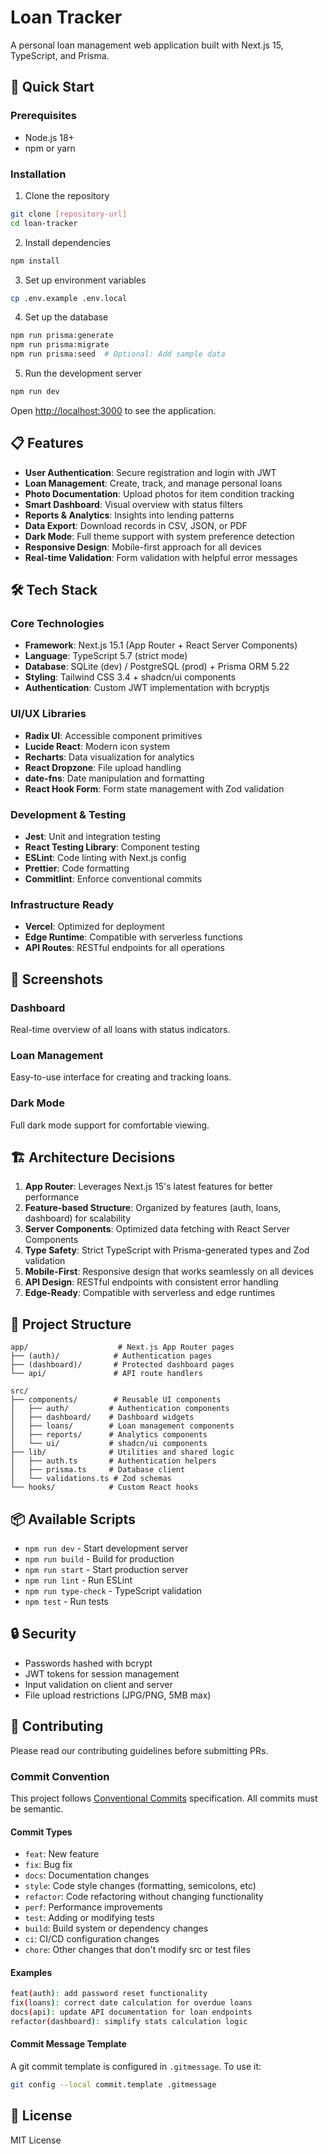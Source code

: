 # Loan Tracker

A personal loan management web application built with Next.js 15, TypeScript, and Prisma.

## 🚀 Quick Start

### Prerequisites
- Node.js 18+ 
- npm or yarn

### Installation

1. Clone the repository
```bash
git clone [repository-url]
cd loan-tracker
```

2. Install dependencies
```bash
npm install
```

3. Set up environment variables
```bash
cp .env.example .env.local
```

4. Set up the database
```bash
npm run prisma:generate
npm run prisma:migrate
npm run prisma:seed  # Optional: Add sample data
```

5. Run the development server
```bash
npm run dev
```

Open [http://localhost:3000](http://localhost:3000) to see the application.

## 📋 Features

- **User Authentication**: Secure registration and login with JWT
- **Loan Management**: Create, track, and manage personal loans
- **Photo Documentation**: Upload photos for item condition tracking
- **Smart Dashboard**: Visual overview with status filters
- **Reports & Analytics**: Insights into lending patterns
- **Data Export**: Download records in CSV, JSON, or PDF
- **Dark Mode**: Full theme support with system preference detection
- **Responsive Design**: Mobile-first approach for all devices
- **Real-time Validation**: Form validation with helpful error messages

## 🛠️ Tech Stack

### Core Technologies
- **Framework**: Next.js 15.1 (App Router + React Server Components)
- **Language**: TypeScript 5.7 (strict mode)
- **Database**: SQLite (dev) / PostgreSQL (prod) + Prisma ORM 5.22
- **Styling**: Tailwind CSS 3.4 + shadcn/ui components
- **Authentication**: Custom JWT implementation with bcryptjs

### UI/UX Libraries
- **Radix UI**: Accessible component primitives
- **Lucide React**: Modern icon system
- **Recharts**: Data visualization for analytics
- **React Dropzone**: File upload handling
- **date-fns**: Date manipulation and formatting
- **React Hook Form**: Form state management with Zod validation

### Development & Testing
- **Jest**: Unit and integration testing
- **React Testing Library**: Component testing
- **ESLint**: Code linting with Next.js config
- **Prettier**: Code formatting
- **Commitlint**: Enforce conventional commits

### Infrastructure Ready
- **Vercel**: Optimized for deployment
- **Edge Runtime**: Compatible with serverless functions
- **API Routes**: RESTful endpoints for all operations

## 📱 Screenshots

### Dashboard
Real-time overview of all loans with status indicators.

### Loan Management
Easy-to-use interface for creating and tracking loans.

### Dark Mode
Full dark mode support for comfortable viewing.

## 🏗️ Architecture Decisions

1. **App Router**: Leverages Next.js 15's latest features for better performance
2. **Feature-based Structure**: Organized by features (auth, loans, dashboard) for scalability
3. **Server Components**: Optimized data fetching with React Server Components
4. **Type Safety**: Strict TypeScript with Prisma-generated types and Zod validation
5. **Mobile-First**: Responsive design that works seamlessly on all devices
6. **API Design**: RESTful endpoints with consistent error handling
7. **Edge-Ready**: Compatible with serverless and edge runtimes

## 📁 Project Structure

```
app/                    # Next.js App Router pages
├── (auth)/            # Authentication pages
├── (dashboard)/       # Protected dashboard pages
└── api/               # API route handlers

src/
├── components/        # Reusable UI components
│   ├── auth/         # Authentication components
│   ├── dashboard/    # Dashboard widgets
│   ├── loans/        # Loan management components
│   ├── reports/      # Analytics components
│   └── ui/           # shadcn/ui components
├── lib/              # Utilities and shared logic
│   ├── auth.ts       # Authentication helpers
│   ├── prisma.ts     # Database client
│   └── validations.ts # Zod schemas
└── hooks/            # Custom React hooks
```

## 📦 Available Scripts

- `npm run dev` - Start development server
- `npm run build` - Build for production
- `npm run start` - Start production server
- `npm run lint` - Run ESLint
- `npm run type-check` - TypeScript validation
- `npm test` - Run tests

## 🔒 Security

- Passwords hashed with bcrypt
- JWT tokens for session management
- Input validation on client and server
- File upload restrictions (JPG/PNG, 5MB max)

## 🤝 Contributing

Please read our contributing guidelines before submitting PRs.

### Commit Convention

This project follows [Conventional Commits](https://www.conventionalcommits.org/) specification. All commits must be semantic.

#### Commit Types

- `feat`: New feature
- `fix`: Bug fix
- `docs`: Documentation changes
- `style`: Code style changes (formatting, semicolons, etc)
- `refactor`: Code refactoring without changing functionality
- `perf`: Performance improvements
- `test`: Adding or modifying tests
- `build`: Build system or dependency changes
- `ci`: CI/CD configuration changes
- `chore`: Other changes that don't modify src or test files

#### Examples

```bash
feat(auth): add password reset functionality
fix(loans): correct date calculation for overdue loans
docs(api): update API documentation for loan endpoints
refactor(dashboard): simplify stats calculation logic
```

#### Commit Message Template

A git commit template is configured in `.gitmessage`. To use it:

```bash
git config --local commit.template .gitmessage
```

## 📄 License

MIT License